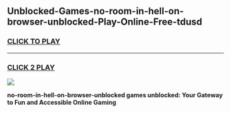 
## Unblocked-Games-no-room-in-hell-on-browser-unblocked-Play-Online-Free-tdusd
<h3>
<a href="https://premium76.site?title=no-room-in-hell-on-browser-unblocked&ref=26A">CLICK TO PLAY</a></h3>
<hr>

<h3>
<a href="https://premium76.site?title=no-room-in-hell-on-browser-unblocked&ref=26A">CLICK 2 PLAY</a>
  
</h3>

<a href="https://premium76.site?title=no-room-in-hell-on-browser-unblocked&ref=26A"><img src="https://clearcache.store/games.png"></a>


**no-room-in-hell-on-browser-unblocked games unblocked: Your Gateway to Fun and Accessible Online Gaming**
